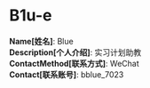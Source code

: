 # B1u-e

**Name[姓名]**: Blue  
**Description[个人介绍]**: 实习计划助教  
**ContactMethod[联系方式]**: WeChat  
**Contact[联系账号]**: bblue_7023
